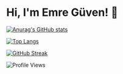 # Hi, I'm Emre Güven! 👋

[![Anurag's GitHub stats](https://github-readme-stats.vercel.app/api?username=eemreguven&show_icons=true&theme=radical)](https://github.com/eemreguven/github-readme-stats)

[![Top Langs](https://github-readme-stats.vercel.app/api/top-langs/?username=eemreguven&hide=jupyter%20notebook&layout=compact&langs_count=5)](https://github.com/anuraghazra/github-readme-stats)

[![GitHub Streak](https://streak-stats.demolab.com?user=eemreguven&theme=radical)](https://git.io/streak-stats)

![Profile Views](https://komarev.com/ghpvc/?username=eemreguven&color=blue)
